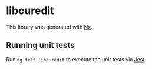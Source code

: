 # libcuredit

This library was generated with [Nx](https://nx.dev).

## Running unit tests

Run `ng test libcuredit` to execute the unit tests via [Jest](https://jestjs.io).
